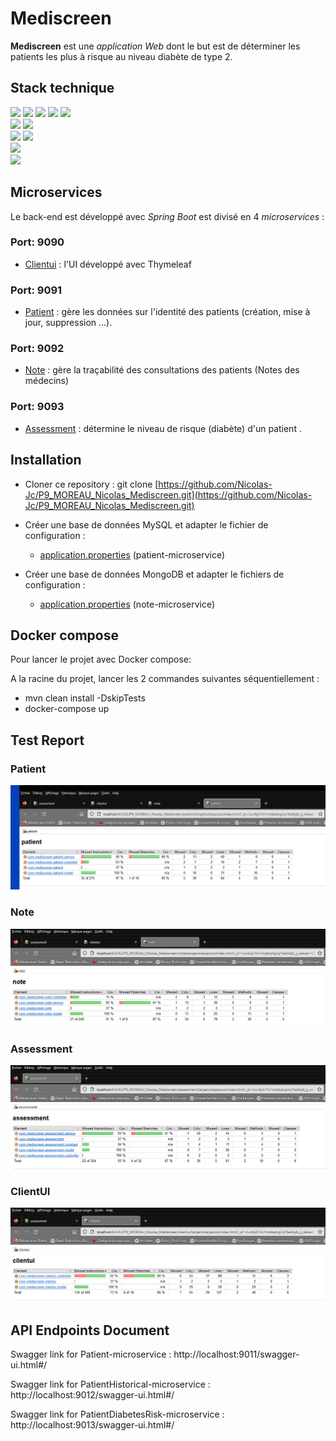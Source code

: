 # Mediscreen

**Mediscreen** est une _application Web_ dont le but est de déterminer les patients les plus à
risque au niveau diabète de type 2.

## Stack technique

<img src="https://img.shields.io/badge/-JAVA%2017-00A7BB?style=for-the-badge&logo=java&logoColor=white"> <img src="https://img.shields.io/badge/-SPRING%20BOOT%202.7.4-6eb442?style=for-the-badge&logo=spring&logoColor=white">
<img src="https://img.shields.io/badge/-SPRING%20WEB-397200?style=for-the-badge&logo=spring&logoColor=white">
<img src="https://img.shields.io/badge/-SPRING%20DATA%20JPA-8db411?style=for-the-badge&logo=spring&logoColor=white">
<img src="https://img.shields.io/badge/-SPRING%20DATA%20MONGODB-8db411?style=for-the-badge&logo=spring&logoColor=white">
<br><img src="https://img.shields.io/badge/-MYSQL-006189?style=for-the-badge&logo=mysql&logoColor=white"> 
<img src="https://img.shields.io/badge/-MONGODB-6eb442?style=for-the-badge&logo=mongodb&logoColor=white">
<br><img src="https://img.shields.io/badge/-MAVEN-black?style=for-the-badge&logo=apachemaven&logoColor=white">
<img src="https://img.shields.io/badge/-JACOCO-810a00?style=for-the-badge">
<br><img src="https://img.shields.io/badge/-THYMELEAF-005f0f?style=for-the-badge&logo=thymeleaf&logoColor=white"> 
<br><img src="https://img.shields.io/badge/-DOCKER-2496ed?style=for-the-badge&logo=docker&logoColor=white">

## Microservices

Le back-end est développé avec _Spring Boot_ est divisé en 4 _microservices_ :

### Port: 9090

- [Clientui](clientui) : l'UI développé avec Thymeleaf

### Port: 9091

- [Patient](patient) : gère les données sur l'identité des patients (création, mise à jour, suppression ...).

### Port: 9092

- [Note](note) : gère la traçabilité des consultations des patients (Notes des médecins)

### Port: 9093

- [Assessment](assessment) : détermine le niveau de risque (diabète) d'un patient .

## Installation

- Cloner ce repository : git
  clone [https://github.com/Nicolas-Jc/P9_MOREAU_Nicolas_Mediscreen.git](https://github.com/Nicolas-Jc/P9_MOREAU_Nicolas_Mediscreen.git)


- Créer une base de données MySQL et adapter le fichier de configuration :
    - [application.properties](patient/src/main/resources/application.properties) (patient-microservice)


- Créer une base de données MongoDB et adapter le fichiers de configuration :
    - [application.properties](note/src/main/resources/application.properties) (note-microservice)

## Docker compose

Pour lancer le projet avec Docker compose:

A la racine du projet, lancer les 2 commandes suivantes séquentiellement :

- mvn clean install -DskipTests
- docker-compose up

## Test Report

### Patient

![Jacaco Patient](.Jacoco-reports/Patient.png)

### Note

![Jacoco Note](.Jacoco-reports/Note.png)

### Assessment

![Jacoco Assessment](.Jacoco-reports/Assessment.png)

### ClientUI

![Jacoco clientUI](.Jacoco-reports/ClientUI.png)

## API Endpoints Document

Swagger link for Patient-microservice : http://localhost:9011/swagger-ui.html#/

Swagger link for PatientHistorical-microservice : http://localhost:9012/swagger-ui.html#/

Swagger link for PatientDiabetesRisk-microservice : http://localhost:9013/swagger-ui.html#/